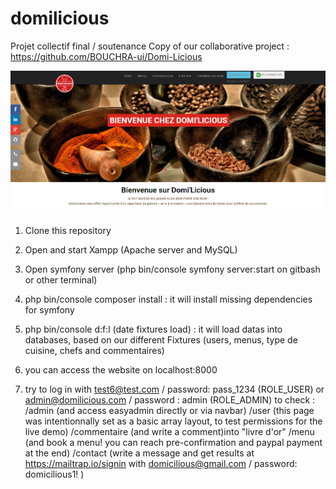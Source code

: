 # domilicious
Projet collectif final  / soutenance
Copy of our collaborative project : https://github.com/BOUCHRA-ui/Domi-Licious

![ScreenShot](https://github.com/jessicakuijer/domilicious/blob/domilicious-final/screenshot.PNG)

1. Clone this repository

2. Open and start Xampp (Apache server and MySQL)

3. Open symfony server (php bin/console symfony server:start on gitbash or other terminal)

4. php bin/console composer install : it will install missing dependencies for symfony

5. php bin/console d:f:l (date fixtures load) : it will load datas into databases, based on our different Fixtures (users, menus, type de cuisine, chefs and commentaires)

6. you can access the website on localhost:8000

7. try to log in with test6@test.com / password: pass_1234 (ROLE_USER) or admin@domilicious.com / password : admin (ROLE_ADMIN) to check :
  /admin (and access easyadmin directly or via navbar)
  /user (this page was intentionnally set as a basic array layout, to test permissions for the live demo)
  /commentaire (and write a comment)into "livre d'or"
  /menu (and book a menu! you can reach pre-confirmation and paypal payment at the end)
  /contact (write a message and get results at https://mailtrap.io/signin with domicilious@gmail.com / password: domicilious1! )
  
